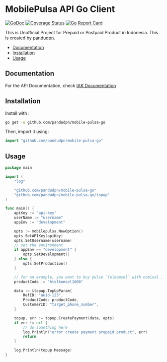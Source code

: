 # MobilePulsa API Go Client

[![GoDoc](http://img.shields.io/badge/go-documentation-blue.svg?style=flat-square)](https://pkg.go.dev/github.com/pandudpn/mobile-pulsa-go)
[![Coverage Status](https://coveralls.io/repos/github/pandudpn/mobile-pulsa-go/badge.png?branch=master)](https://coveralls.io/github/pandudpn/mobile-pulsa-go?branch=master)
[![Go Report Card](https://goreportcard.com/badge/github.com/pandudpn/mobile-pulsa-go)](https://goreportcard.com/report/github.com/pandudpn/mobile-pulsa-go)

This is Unofficial Project for Prepaid or Postpaid Product in Indonesia. This is created by [pandudpn](https://www.github.com/pandudpn).

- [Documentation](#documentation)
- [Installation](#installation)
- [Usage](#usage)

## Documentation

For the API Documentation, check [IAK Documentation](https://api.iak.id/docs/reference)

## Installation

Install with : 
```sh
go get -u github.com/pandudpn/mobile-pulsa-go
```

Then, import it using:

```go
import "github.com/pandudpn/mobile-pulsa-go"
```

## Usage

```go
package main

import (
    "log"

    "github.com/pandudpn/mobile-pulsa-go"
    "github.com/pandudpn/mobile-pulsa-go/topup"
)

func main() {
    apiKey := "api-key"
    userName := "username"
    appEnv := "development"

    opts := mobilepulsa.NewOption()
    opts.SetAPIKey(apiKey)
    opts.SetUsername(username)
    // set the environment
    if appEnv == "development" {
        opts.SetDevelopment()
    } else {
        opts.SetProduction()
    }

    // for an example, you want to buy pulse `Telkomsel` with nominal 1.000
    productCode := "htelkomsel1000"

    data := &topup.TopUpParam{
        RefID: "uuid-123",
        ProductCode: productCode,
        CustomerID: "target_phone_number",
    }

    topup, err := topup.CreatePayment(data, opts)
    if err != nil {
        // do something here
        log.Println("error create payment prepaid product", err)
        return
    }

    log.Println(topup.Message)
}
```

